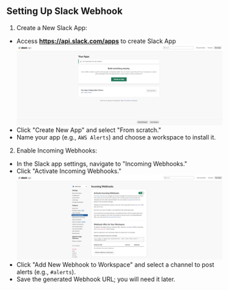 ## Setting Up Slack Webhook

1. Create a New Slack App:

- Access **https://api.slack.com/apps** to create Slack App
  ![alt text](<Screenshot 2024-08-25 090435.png>)
- Click "Create New App" and select "From scratch."
- Name your app (e.g., `AWS Alerts`) and choose a workspace to install it.

2. Enable Incoming Webhooks:

- In the Slack app settings, navigate to "Incoming Webhooks."
- Click "Activate Incoming Webhooks."
  ![alt text](<Screenshot 2024-08-25 090543.png>)
- Click "Add New Webhook to Workspace" and select a channel to post alerts (e.g., `#alerts`).
- Save the generated Webhook URL; you will need it later.
